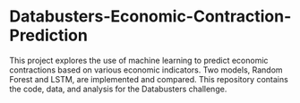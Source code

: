 # Databusters-Economic-Contraction-Prediction
This project explores the use of machine learning to predict economic contractions based on various economic indicators.  Two models, Random Forest and LSTM, are implemented and compared.  This repository contains the code, data, and analysis for the Databusters challenge.
